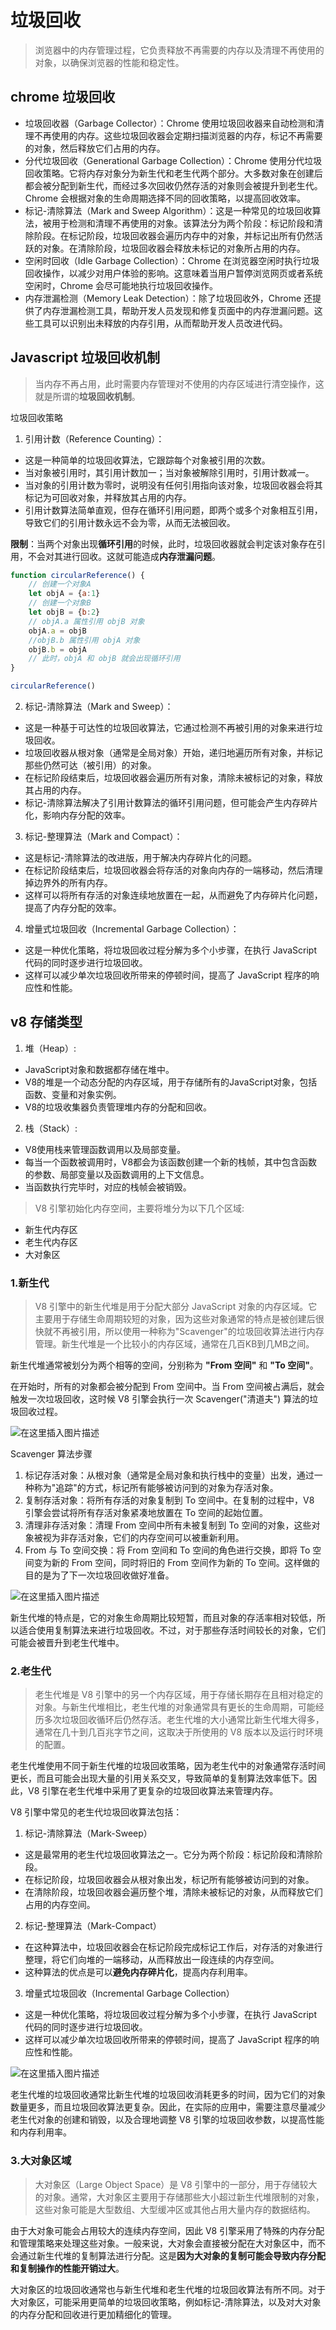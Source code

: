 # 垃圾回收

> 浏览器中的内存管理过程，它负责释放不再需要的内存以及清理不再使用的对象，以确保浏览器的性能和稳定性。

## chrome 垃圾回收

- 垃圾回收器（Garbage Collector）：Chrome 使用垃圾回收器来自动检测和清理不再使用的内存。这些垃圾回收器会定期扫描浏览器的内存，标记不再需要的对象，然后释放它们占用的内存。
- 分代垃圾回收（Generational Garbage Collection）：Chrome 使用分代垃圾回收策略。它将内存对象分为新生代和老生代两个部分。大多数对象在创建后都会被分配到新生代，而经过多次回收仍然存活的对象则会被提升到老生代。Chrome 会根据对象的生命周期选择不同的回收策略，以提高回收效率。
- 标记-清除算法（Mark and Sweep Algorithm）：这是一种常见的垃圾回收算法，被用于检测和清理不再使用的对象。该算法分为两个阶段：标记阶段和清除阶段。在标记阶段，垃圾回收器会遍历内存中的对象，并标记出所有仍然活跃的对象。在清除阶段，垃圾回收器会释放未标记的对象所占用的内存。
- 空闲时回收（Idle Garbage Collection）：Chrome 在浏览器空闲时执行垃圾回收操作，以减少对用户体验的影响。这意味着当用户暂停浏览网页或者系统空闲时，Chrome 会尽可能地执行垃圾回收操作。
- 内存泄漏检测（Memory Leak Detection）：除了垃圾回收外，Chrome 还提供了内存泄漏检测工具，帮助开发人员发现和修复页面中的内存泄漏问题。这些工具可以识别出未释放的内存引用，从而帮助开发人员改进代码。

## Javascript 垃圾回收机制

> 当内存不再占用，此时需要内存管理对不使用的内存区域进行清空操作，这就是所谓的**垃圾回收机制**。

垃圾回收策略

1. 引用计数（Reference Counting）：
  - 这是一种简单的垃圾回收算法，它跟踪每个对象被引用的次数。
  - 当对象被引用时，其引用计数加一；当对象被解除引用时，引用计数减一。
  - 当对象的引用计数为零时，说明没有任何引用指向该对象，垃圾回收器会将其标记为可回收对象，并释放其占用的内存。
  - 引用计数算法简单直观，但存在循环引用问题，即两个或多个对象相互引用，导致它们的引用计数永远不会为零，从而无法被回收。

**限制**：当两个对象出现**循环引用**的时候，此时，垃圾回收器就会判定该对象存在引用，不会对其进行回收。这就可能造成**内存泄漏问题**。

```js
function circularReference() {
	// 创建一个对象A
	let objA = {a:1}
	// 创建一个对象B
	let objB = {b:2}
	// objA.a 属性引用 objB 对象
	objA.a = objB
	//objB.b 属性引用 objA 对象
	objB.b = objA
	// 此时，objA 和 objB 就会出现循环引用
}

circularReference()
```



2. 标记-清除算法（Mark and Sweep）：
  - 这是一种基于可达性的垃圾回收算法，它通过检测不再被引用的对象来进行垃圾回收。
  - 垃圾回收器从根对象（通常是全局对象）开始，递归地遍历所有对象，并标记那些仍然可达（被引用）的对象。
  - 在标记阶段结束后，垃圾回收器会遍历所有对象，清除未被标记的对象，释放其占用的内存。
  - 标记-清除算法解决了引用计数算法的循环引用问题，但可能会产生内存碎片化，影响内存分配的效率。
3. 标记-整理算法（Mark and Compact）：
  - 这是标记-清除算法的改进版，用于解决内存碎片化的问题。
  - 在标记阶段结束后，垃圾回收器会将存活的对象向内存的一端移动，然后清理掉边界外的所有内存。
  - 这样可以将所有存活的对象连续地放置在一起，从而避免了内存碎片化问题，提高了内存分配的效率。
4. 增量式垃圾回收（Incremental Garbage Collection）：
  - 这是一种优化策略，将垃圾回收过程分解为多个小步骤，在执行 JavaScript 代码的同时逐步进行垃圾回收。
  - 这样可以减少单次垃圾回收所带来的停顿时间，提高了 JavaScript 程序的响应性和性能。

## v8 存储类型

1. 堆（Heap）:
  - JavaScript对象和数据都存储在堆中。
  - V8的堆是一个动态分配的内存区域，用于存储所有的JavaScript对象，包括函数、变量和对象实例。
  - V8的垃圾收集器负责管理堆内存的分配和回收。
2. 栈（Stack）:
  - V8使用栈来管理函数调用以及局部变量。
  - 每当一个函数被调用时，V8都会为该函数创建一个新的栈帧，其中包含函数的参数、局部变量以及函数调用的上下文信息。
  - 当函数执行完毕时，对应的栈帧会被销毁。


> V8 引擎初始化内存空间，主要将堆分为以下几个区域:

- 新生代内存区
- 老生代内存区
- 大对象区

### 1.新生代

>V8 引擎中的新生代堆是用于分配大部分 JavaScript 对象的内存区域。它主要用于存储生命周期较短的对象，因为这些对象通常的特点是被创建后很快就不再被引用，所以使用一种称为"Scavenger"的垃圾回收算法进行内存管理。新生代堆是一个比较小的内存区域，通常在几百KB到几MB之间。

新生代堆通常被划分为两个相等的空间，分别称为 **"From 空间"** 和 **"To 空间"**。

在开始时，所有的对象都会被分配到 From 空间中。当 From 空间被占满后，就会触发一次垃圾回收，这时候 V8 引擎会执行一次 Scavenger("清道夫") 算法的垃圾回收过程。

![在这里插入图片描述](https://img-blog.csdnimg.cn/2020112622512643.png?x-oss-process=image/watermark,type_ZmFuZ3poZW5naGVpdGk,shadow_10,text_aHR0cHM6Ly9ibG9nLmNzZG4ubmV0L3UwMTMyNDMzNDc=,size_16,color_FFFFFF,t_70#pic_center)

Scavenger 算法步骤

1. 标记存活对象：从根对象（通常是全局对象和执行栈中的变量）出发，通过一种称为"追踪"的方式，标记所有能够被访问到的对象为存活对象。
2. 复制存活对象：将所有存活的对象复制到 To 空间中。在复制的过程中，V8 引擎会尝试将所有存活对象紧凑地放置在 To 空间的起始位置。
3. 清理非存活对象：清理 From 空间中所有未被复制到 To 空间的对象，这些对象被视为非存活对象，它们的内存空间可以被重新利用。
4. From 与 To 空间交换：将 From 空间和 To 空间的角色进行交换，即将 To 空间变为新的 From 空间，同时将旧的 From 空间作为新的 To 空间。这样做的目的是为了下一次垃圾回收做好准备。

![在这里插入图片描述](https://img-blog.csdnimg.cn/20201126221705248.png?x-oss-process=image/watermark,type_ZmFuZ3poZW5naGVpdGk,shadow_10,text_aHR0cHM6Ly9ibG9nLmNzZG4ubmV0L3UwMTMyNDMzNDc=,size_16,color_FFFFFF,t_70#pic_center)


新生代堆的特点是，它的对象生命周期比较短暂，而且对象的存活率相对较低，所以适合使用复制算法来进行垃圾回收。不过，对于那些存活时间较长的对象，它们可能会被晋升到老生代堆中。

### 2.老生代

> 老生代堆是 V8 引擎中的另一个内存区域，用于存储长期存在且相对稳定的对象。与新生代堆相比，老生代堆的对象通常具有更长的生命周期，可能经历多次垃圾回收循环后仍然存活。老生代堆的大小通常比新生代堆大得多，通常在几十到几百兆字节之间，这取决于所使用的 V8 版本以及运行时环境的配置。

老生代堆使用不同于新生代堆的垃圾回收策略，因为老生代中的对象通常存活时间更长，而且可能会出现大量的引用关系交叉，导致简单的复制算法效率低下。因此，V8 引擎在老生代堆中采用了更复杂的垃圾回收算法来管理内存。

V8 引擎中常见的老生代垃圾回收算法包括：

1. 标记-清除算法（Mark-Sweep）
  - 这是最常用的老生代垃圾回收算法之一。它分为两个阶段：标记阶段和清除阶段。
  - 在标记阶段，垃圾回收器会从根对象出发，标记所有能够被访问到的对象。
  - 在清除阶段，垃圾回收器会遍历整个堆，清除未被标记的对象，从而释放它们占用的内存空间。
2. 标记-整理算法（Mark-Compact）
  - 在这种算法中，垃圾回收器会在标记阶段完成标记工作后，对存活的对象进行整理，将它们向堆的一端移动，从而释放出一段连续的内存空间。
  - 这种算法的优点是可以**避免内存碎片化**，提高内存利用率。
3. 增量式垃圾回收（Incremental Garbage Collection）
  - 这是一种优化策略，将垃圾回收过程分解为多个小步骤，在执行 JavaScript 代码的同时逐步进行垃圾回收。
  - 这样可以减少单次垃圾回收所带来的停顿时间，提高了 JavaScript 程序的响应性和性能。

![在这里插入图片描述](https://img-blog.csdnimg.cn/20201126225511902.png#pic_center)




老生代堆的垃圾回收通常比新生代堆的垃圾回收消耗更多的时间，因为它们的对象数量更多，而且垃圾回收算法更复杂。因此，在实际的应用中，需要注意尽量减少老生代对象的创建和销毁，以及合理地调整 V8 引擎的垃圾回收参数，以提高性能和内存利用率。

### 3.大对象区域

> 大对象区（Large Object Space）是 V8 引擎中的一部分，用于存储较大的对象。通常，大对象区主要用于存储那些大小超过新生代堆限制的对象，这些对象可能是大型数组、大型缓冲区或其他占用大量内存的数据结构。

由于大对象可能会占用较大的连续内存空间，因此 V8 引擎采用了特殊的内存分配和管理策略来处理这些对象。一般来说，大对象会直接被分配在大对象区中，而不会通过新生代堆的复制算法进行分配。这是**因为大对象的复制可能会导致内存分配和复制操作的性能开销过大**。

大对象区的垃圾回收通常也与新生代堆和老生代堆的垃圾回收算法有所不同。对于大对象区，可能采用更简单的垃圾回收策略，例如标记-清除算法，以及对大对象的内存分配和回收进行更加精细化的管理。

